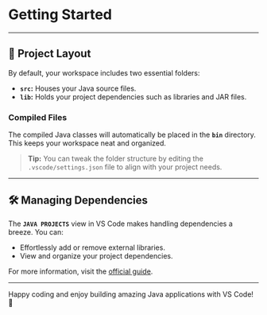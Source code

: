 # Getting Started
---

## 📂 Project Layout

By default, your workspace includes two essential folders:

- **`src`:** Houses your Java source files.
- **`lib`:** Holds your project dependencies such as libraries and JAR files.

### Compiled Files

The compiled Java classes will automatically be placed in the **`bin`** directory. This keeps your workspace neat and organized.

> **Tip:** You can tweak the folder structure by editing the `.vscode/settings.json` file to align with your project needs.

---

## 🛠 Managing Dependencies

The **`JAVA PROJECTS`** view in VS Code makes handling dependencies a breeze. You can:

- Effortlessly add or remove external libraries.
- View and organize your project dependencies.

For more information, visit the [official guide](https://github.com/microsoft/vscode-java-dependency#manage-dependencies).

---

Happy coding and enjoy building amazing Java applications with VS Code! 🌟

